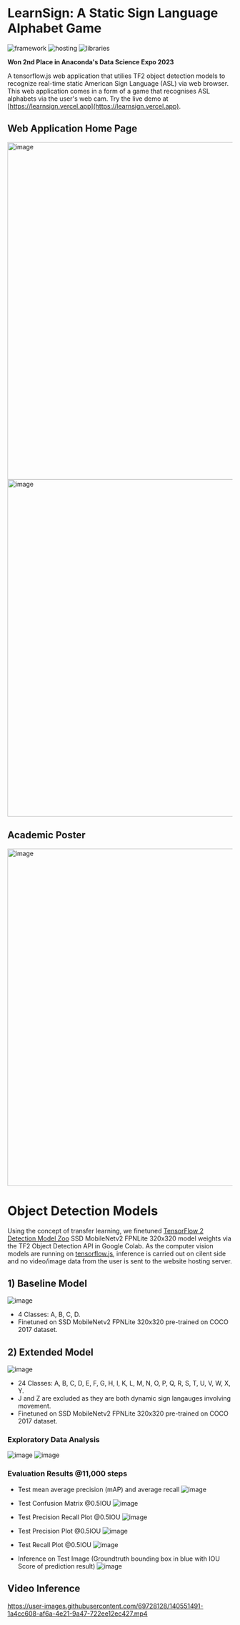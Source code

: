 # LearnSign: A Static Sign Language Alphabet Game
![framework](https://img.shields.io/badge/framework-node.js,react-red)
![hosting](https://img.shields.io/badge/hosting-githubpages-blue)
![libraries](https://img.shields.io/badge/libraries-tensorflow,tensorflow.js,opencv-green)

**Won 2nd Place in Anaconda's Data Science Expo 2023**

A tensorflow.js web application that utilies TF2 object detection models to recognize real-time static American Sign Language (ASL) via web browser. This web application comes in a form of a game that recognises ASL alphabets via the user's web cam. Try the live demo at [https://learnsign.vercel.app](https://learnsign.vercel.app).

## Web Application Home Page

<img width="755" alt="image" src="https://github.com/ngzhili/LearnSign/assets/66234273/61f1ea53-0cb4-421b-989f-4fdaf5dd2fa7">

<img width="755" alt="image" src="https://github.com/ngzhili/LearnSign/assets/66234273/78e4c646-d34e-40cf-91ed-6fb520fd2d54">

## Academic Poster
<img width="755" alt="image" src="https://github.com/ngzhili/LearnSign/blob/9371485de15b0bd281c6a48410918a33a3607ce9/LearnSign%20Academic%20Poster.png">


# Object Detection Models
Using the concept of transfer learning, we finetuned [TensorFlow 2 Detection Model Zoo](https://github.com/tensorflow/models/blob/master/research/object_detection/g3doc/tf2_detection_zoo.md) SSD MobileNetv2 FPNLite 320x320 model weights via the TF2 Object Detection API in Google Colab. 
As the computer vision models are running on [tensorflow.js](https://www.tensorflow.org/js), inference is carried out on cilent side and no video/image data from the user is sent to the website hosting server.

## 1) Baseline Model

![image](https://github.com/yappeizhen/SignAI/blob/541e4b6ec86c82f9951894d048306ca80cc17ab1/read-me-images/video_inference_baseline.gif)

- 4 Classes: A, B, C, D.
- Finetuned on SSD MobileNetv2 FPNLite 320x320 pre-trained on COCO 2017 dataset.

## 2) Extended Model

![image](https://github.com/yappeizhen/SignAI/blob/541e4b6ec86c82f9951894d048306ca80cc17ab1/read-me-images/video_inference_extended.gif)

- 24 Classes: A, B, C, D, E, F, G, H, I, K, L, M, N, O, P, Q, R, S, T, U, V, W, X, Y.
- J and Z are excluded as they are both dynamic sign langauges involving movement.
- Finetuned on SSD MobileNetv2 FPNLite 320x320 pre-trained on COCO 2017 dataset.

### Exploratory Data Analysis
![image](https://github.com/yappeizhen/Sign-Language-Image-Recognition/blob/4528b2082f3e533376f2a0e5dfa5cb31cf1c743d/read-me-images/extended-model-train-distribution.png)          ![image](https://github.com/yappeizhen/Sign-Language-Image-Recognition/blob/4528b2082f3e533376f2a0e5dfa5cb31cf1c743d/read-me-images/extended-model-test-distribution.png)

### Evaluation Results @11,000 steps

- Test mean average precision (mAP) and average recall
![image](https://github.com/yappeizhen/Sign-Language-Image-Recognition/blob/1c8efa58b98b1202f3b1d548b8229fd8cd59d6a5/read-me-images/extended-model-test-map.png)

-  Test Confusion Matrix @0.5IOU
![image](https://github.com/yappeizhen/Sign-Language-Image-Recognition/blob/3a9cdeb235bbbce4ce2113f9cf7d8212ab4defd5/read-me-images/extended-model-test-confusion-matrix.png)

- Test Precision Recall Plot @0.5IOU
![image](https://github.com/yappeizhen/Sign-Language-Image-Recognition/blob/3a9cdeb235bbbce4ce2113f9cf7d8212ab4defd5/read-me-images/extended-model-test-precision-recall.png)

- Test Precision Plot @0.5IOU
![image](https://github.com/yappeizhen/Sign-Language-Image-Recognition/blob/3a9cdeb235bbbce4ce2113f9cf7d8212ab4defd5/read-me-images/extended-model-test-precision.png)

- Test Recall Plot @0.5IOU
![image](https://github.com/yappeizhen/Sign-Language-Image-Recognition/blob/3a9cdeb235bbbce4ce2113f9cf7d8212ab4defd5/read-me-images/extended-model-test-recall.png)

- Inference on Test Image (Groundtruth bounding box in blue with IOU Score of prediction result)
![image](https://github.com/yappeizhen/SignAI/blob/605a84147da2c8616cbb5a17eb0c548be8a5ef04/read-me-images/test-inference-image.JPG)



## Video Inference 

https://user-images.githubusercontent.com/69728128/140551491-1a4cc608-af6a-4e21-9a47-722ee12ec427.mp4




